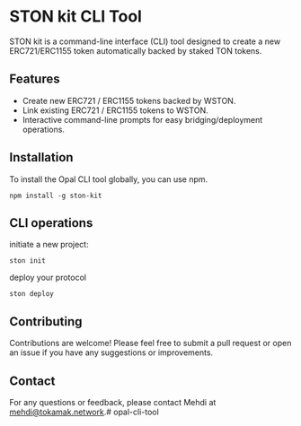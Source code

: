 # STON kit CLI Tool

STON kit is a command-line interface (CLI) tool designed to create a new ERC721/ERC1155 token automatically backed by staked TON tokens. 

## Features

- Create new ERC721 / ERC1155 tokens backed by WSTON.
- Link existing ERC721 / ERC1155 tokens to WSTON.
- Interactive command-line prompts for easy bridging/deployment operations.

## Installation

To install the Opal CLI tool globally, you can use npm. 
```
npm install -g ston-kit
```

## CLI operations
initiate a new project:
```
ston init
```

deploy your protocol
```
ston deploy
```

## Contributing

Contributions are welcome! Please feel free to submit a pull request or open an issue if you have any suggestions or improvements.

## Contact

For any questions or feedback, please contact Mehdi at mehdi@tokamak.network.# opal-cli-tool
